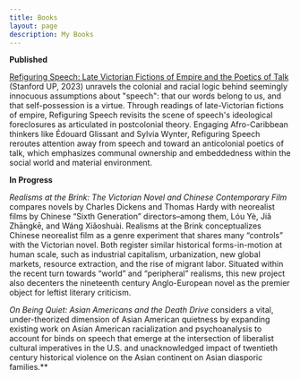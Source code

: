 ```yaml
---
title: Books
layout: page
description: My Books
---
```


**Published**

[Refiguring Speech: Late Victorian Fictions of Empire and the Poetics of Talk](https://www.sup.org/books/literary-studies-and-literature/refiguring-speech) (Stanford UP, 2023) unravels the colonial and racial logic behind seemingly innocuous assumptions about "speech": that our words belong to us, and that self-possession is a virtue. Through readings of late-Victorian fictions of empire, Refiguring Speech revisits the scene of speech's ideological foreclosures as articulated in postcolonial theory. Engaging Afro-Caribbean thinkers like Édouard Glissant and Sylvia Wynter, Refiguring Speech reroutes attention away from speech and toward an anticolonial poetics of talk, which emphasizes communal ownership and embeddedness within the social world and material environment.

**In Progress** 

*Realisms at the Brink: The Victorian Novel and Chinese Contemporary Film* compares novels by Charles Dickens and Thomas Hardy with neorealist films by Chinese “Sixth Generation” directors–among them, Lóu Yè, Jiǎ Zhāngkē, and Wáng Xiǎoshuài. Realisms at the Brink conceptualizes Chinese neorealist film as a genre experiment that shares many “controls” with the Victorian novel. Both register similar historical forms-in-motion at human scale, such as industrial capitalism, urbanization, new global markets, resource extraction, and the rise of migrant labor. Situated within the recent turn towards “world” and “peripheral” realisms, this new project also decenters the nineteenth century Anglo-European novel as the premier object for leftist literary criticism. 

  
*On Being Quiet: Asian Americans and the Death Drive* considers a vital, under-theorized dimension of Asian American quietness by expanding existing work on Asian American racialization and psychoanalysis to account for binds on speech that emerge at the intersection of liberalist cultural imperatives in the U.S. and unacknowledged impact of twentieth century historical violence on the Asian continent on Asian diasporic families.**